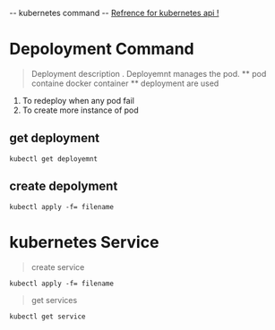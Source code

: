 -- kubernetes command --
[Refrence for kubernetes api !](https://kubernetes.io/docs/reference/generated/kubernetes-api/v1.21/)
# Depoloyment Command
> Deployment description .
   Deployemnt manages the pod.
   ** pod containe docker container ** 
   deployment are used
   1. To redeploy when any pod fail
   2. To create more instance of pod
## get deployment
```
kubectl get deployemnt
```
## create depolyment
```
kubectl apply -f= filename
```
# kubernetes Service
> create service
```
kubectl apply -f= filename
```
> get services
```
kubectl get service
```
